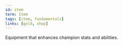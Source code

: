 ```yaml
---
id: item
term: Item
tags: [item, fundamentals]
links: [gold, shop]
---
```


Equipment that enhances champion stats and abilities.